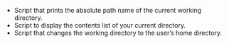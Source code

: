 * Script that prints the absolute path name of the current working directory.
* Script to display the contents list of your current directory.
* Script that changes the working directory to the user’s home directory.
